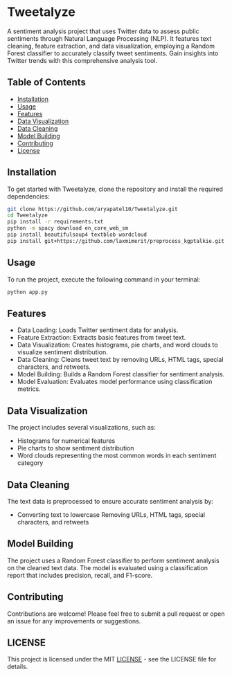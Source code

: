 # Tweetalyze
A sentiment analysis project that uses Twitter data to assess public sentiments through Natural Language Processing (NLP). It features text cleaning, feature extraction, and data visualization, employing a Random Forest classifier to accurately classify tweet sentiments. Gain insights into Twitter trends with this comprehensive analysis tool.

## Table of Contents
- [Installation](#installation)
- [Usage](#usage)
- [Features](#features)
- [Data Visualization](#data-visualization)
- [Data Cleaning](#data-cleaning)
- [Model Building](#model-building)
- [Contributing](#contributing)
- [License](#license)

## Installation

To get started with Tweetalyze, clone the repository and install the required dependencies:

```bash
git clone https://github.com/aryapatel10/Tweetalyze.git
cd Tweetalyze
pip install -r requirements.txt
python -m spacy download en_core_web_sm
pip install beautifulsoup4 textblob wordcloud
pip install git+https://github.com/laxmimerit/preprocess_kgptalkie.git --upgrade --force-reinstall
```

## Usage

To run the project, execute the following command in your terminal: 
```bash
python app.py
```

## Features

+ Data Loading: Loads Twitter sentiment data for analysis.
+ Feature Extraction: Extracts basic features from tweet text.
+ Data Visualization: Creates histograms, pie charts, and word clouds to visualize sentiment distribution.
+ Data Cleaning: Cleans tweet text by removing URLs, HTML tags, special characters, and retweets.
+ Model Building: Builds a Random Forest classifier for sentiment analysis.
+ Model Evaluation: Evaluates model performance using classification metrics.

## Data Visualization
The project includes several visualizations, such as:

- Histograms for numerical features
- Pie charts to show sentiment distribution
- Word clouds representing the most common words in each sentiment category

  
## Data Cleaning
The text data is preprocessed to ensure accurate sentiment analysis by:

- Converting text to lowercase
Removing URLs, HTML tags, special characters, and retweets

## Model Building
The project uses a Random Forest classifier to perform sentiment analysis on the cleaned text data. The model is evaluated using a classification report that includes precision, recall, and F1-score.

## Contributing
Contributions are welcome! Please feel free to submit a pull request or open an issue for any improvements or suggestions.

## LICENSE
This project is licensed under the MIT [LICENSE](https://github.com/aryapatel10/Tweetalyze/blob/main/LICENSE ) - see the LICENSE file for details.
